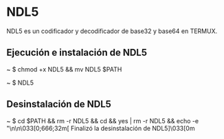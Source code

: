 # NDL5
NDL5 es un codificador y decodificador de base32 y base64 en TERMUX.

<h2>Ejecución e instalación de NDL5</h2>
<p>~ $ chmod +x NDL5 && mv NDL5 $PATH</p>
<p>~ $ NDL5</p>

<h2>Desinstalación de NDL5</h2>
<p>~ $ cd $PATH && rm -r NDL5 && cd && yes | rm -r NDL5 && echo -e "\n\n\033[0;666;32m[ Finalizó la desinstalación de NDL5]\033[0m</p>


